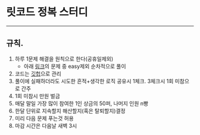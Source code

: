 # 릿코드 정복 스터디
---

## 규칙.
1. 하루 1문제 해결을 원칙으로 한다(공휴일제외)
    - 아래 [링크](https://leetcode.com/problem-list/top-google-questions/)의 문제 중 easy제외 순차적으로 풀이 
2. 코드는 [깃헙](https://github.com/leon1114/scsa_lc_study/projects/1)으로 관리
3. 풀이에 실패하더라도 시도한 흔적+생각한 로직 공유시 1체크. 3체크시 1회 미참으로 간주
4. 1회 미참시 만원 벌금
5. 매달 말일 가장 많이 참여한 1인 상금의 50퍼, 나머지 인원 n빵
6. 한달 단위로 지속할지 해산할지(혹은 탈퇴할지)결정
7. 미리 다음 문제 푸는것 허용
8. 마감 시간은 다음날 새벽 3시


